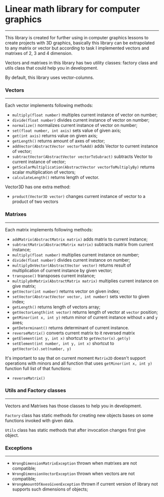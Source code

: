 # Linear math library for computer graphics

---

This library is created for further using in computer graphics lessons to create
projects with 3D graphics, basically this library can be extrapolated to any
matrix or vector but according to task I implemented vectors and matrixes of
2, 3 and 4 dimension.

Vectors and matrixes in this library has two utility classes: factory class and
utils class that could help you in development.

By default, this library uses vector-columns.

### Vectors

---

Each vector implements following methods:

* `multiply(float number)` multiples current instance of vector on number;
* `divide(float number)` divides current instance of vector on number;
* `normalize()` normalizes current instance of vector on number;
* `set(float number, int axis)` sets value of given axis;
* `get(int axis)` returns value on given axis;
* `getLength()` returns amount of axes of vector;
* `addVector(AbstractVector vectorToAdd)` adds Vector to current instance of vector;
* `subtractVector(AbstractVector vectorToSubract)` subtracts Vector to current instance of vector;
* `getScalarMultiplication(AbstractVector vectorToMultiplyBy)` returns scalar multiplication of vectors;
* `calculateLength()` returns length of vector.

Vector3D has one extra method:
* `product(Vector3D vector)` changes current instance of vector to a product of two vectors

### Matrixes

---

Each matrix implements following methods:

* `addMatrix(AbstractMatrix matrix)` adds matrix to current instance;
* `subtractMatrix(AbstractMatrix matrix)` subtracts matrix from current instance;
* `multiply(float number)` multiplies current instance on number;
* `divide(float number)` divides current instance on number;
* `multiplyOnVector(AbstractVector vector)` returns result of multiplication of current instance by given vector;
* `transpose()` transposes current instance;
* `multiplyOnMatrix(AbstractMatrix matrix)` multiplies current instance on give matrix;
* `getVector(int number)` returns vector on given index;
* `setVector(AbstractVector vector, int number)` sets vector to given index;
* `getLength()` returns length of vectors array;
* `getVectorLength(int vector)` returns length of vector at `vector` position;
* `getMinor(int x, int y)` return minor of current instance without `x` and `y` axes;
* `getDeterminant()` returns determinant of current instance.
* `reverseMatrix()` converts current matrix to it reversed matrix
* `getElement(int y, int x)` shortcut to `getVector(x).get(y)`
* `setElement(int number, int y, int x)` shortcut to `getVector(x).set(number, y)`

It's important to say that on current moment `Matrix2D` doesn't support operations
with minors and all function that uses `getMinor(int x, int y)` function full list of that functions:
* `reverseMatrix()`

### Utils and Factory classes

----

Vectors and Matrixes has those classes to help you in development.

`Factory` class has static methods for creating new objects bases on some functions
invoked with given data.

`Utils` class has static methods that after invocation changes first give object.

### Exceptions

---

* `WrongDimensionMatrixException` thrown when matrixes are not compatible;
* `WrongDimensionVectorException` thrown when vectors are not compatible;
* `WrongAmountOfAxesGivenException` thrown if current version of library not supports such dimensions of objects;


